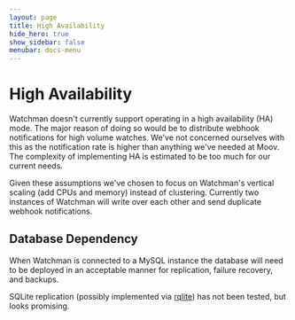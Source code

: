 ```yaml
---
layout: page
title: High Availability
hide_hero: true
show_sidebar: false
menubar: docs-menu
---
```


# High Availability

Watchman doesn't currently support operating in a high availability (HA) mode. The major reason of doing so would be to distribute webhook notifications for high volume watches. We've not concerned ourselves with this as the notification rate is higher than anything we've needed at Moov. The complexity of implementing HA is estimated to be too much for our current needs.

Given these assumptions we've chosen to focus on Watchman's vertical scaling (add CPUs and memory) instead of clustering. Currently two instances of Watchman will write over each other and send duplicate webhook notifications.

## Database Dependency

When Watchman is connected to a MySQL instance the database will need to be deployed in an acceptable manner for replication, failure recovery, and backups.

SQLite replication (possibly implemented via [rqlite](https://github.com/rqlite/rqlite)) has not been tested, but looks promising.
